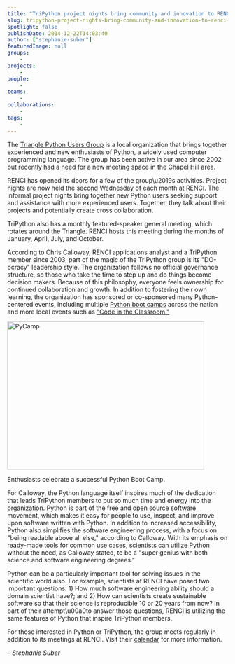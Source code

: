 ```yaml
---
title: "TriPython project nights bring community and innovation to RENCI after hours"
slug: tripython-project-nights-bring-community-and-innovation-to-renci-after-hours
spotlight: false
publishDate: 2014-12-22T14:03:40
author: ["stephanie-suber"]
featuredImage: null
groups:
    - 
projects:
    - 
people:
    - 
teams: 
    - 
collaborations:
    - 
tags:
    - 
---
```

<p>The <a href="http://tripython.org/" target="_blank">Triangle Python Users Group</a> is a local organization that brings together experienced and new enthusiasts of Python, a widely used computer programming language. The group has been active in our area since 2002 but recently had a need for a new meeting space in the Chapel Hill area.</p>
<p>RENCI has opened its doors for a few of the group\u2019s activities. Project nights are now held the second Wednesday of each month at RENCI. The informal project nights bring together new Python users seeking support and assistance with more experienced users. Together, they talk about their projects and potentially create cross collaboration.</p>
<p></p>
<p>TriPython also has a monthly featured-speaker general meeting, which rotates around the Triangle. RENCI hosts this meeting during the months of January, April, July, and October.</p>
<p>According to Chris Calloway, RENCI applications analyst and a TriPython member since 2003, part of the magic of the TriPython group is its "DO-ocracy" leadership style. The organization follows no official governance structure, so those who take the time to step up and do things become decision makers. Because of this philosophy, everyone feels ownership for continued collaboration and growth. In addition to fostering their own learning, the organization has sponsored or co-sponsored many Python-centered events, including multiple <a href="http://tripython.org/boot-camp/" target="_blank">Python boot camps</a> across the nation and more local events such as <a href="http://tripython.org/gallery/code-in-the-classroom-aug-2014/" target="_blank">"Code in the Classroom."</a></p>
<div id="attachment_14201" class="wp-caption alignright" style="width: 450px"><a href="https://renci.org/wp-content/uploads/2014/12/large-2.jpeg"  rel="lightbox[roadtrip]"><img class="wp-image-14201" src="https://renci.org/wp-content/uploads/2014/12/large-2-640x480.jpeg" alt="PyCamp" width="450" height="338" srcset="https://renci.org/wp-content/uploads/2014/12/large-2-640x480.jpeg 640w, https://renci.org/wp-content/uploads/2014/12/large-2-300x225.jpeg 300w, https://renci.org/wp-content/uploads/2014/12/large-2.jpeg 768w" sizes="(max-width: 450px) 100vw, 450px" /></a></p>
<p class="wp-caption-text">Enthusiasts celebrate a successful Python Boot Camp.</p>
</div>
<p>For Calloway, the Python language itself inspires much of the dedication that leads TriPython members to put so much time and energy into the organization. Python is part of the free and open source software movement, which makes it easy for people to use, inspect, and improve upon software written with Python. In addition to increased accessibility, Python also simplifies the software engineering process, with a focus on "being readable above all else," according to Calloway. With its emphasis on ready-made tools for common use cases, scientists can utilize Python without the need, as Calloway stated, to be a "super genius with both science and software engineering degrees."</p>
<p>Python can be a particularly important tool for solving issues in the scientific world also. For example, scientists at RENCI have posed two important questions: 1) How much software engineering ability should a domain scientist have?; and 2) How can scientists create sustainable software so that their science is reproducible 10 or 20 years from now? In part of their attempt\u00a0to answer those questions, RENCI is utilizing the same features of Python that inspire TriPython members.</p>
<p>For those interested in Python or TriPython, the group meets regularly in addition to its meetings at RENCI. Visit their <a href="http://tripython.org/events" target="_blank">calendar</a> for more information.</p>
<p><em>&#8211; Stephanie Suber</em></p>
<!-- AddThis Advanced Settings generic via filter on the_content --><!-- AddThis Share Buttons generic via filter on the_content -->

